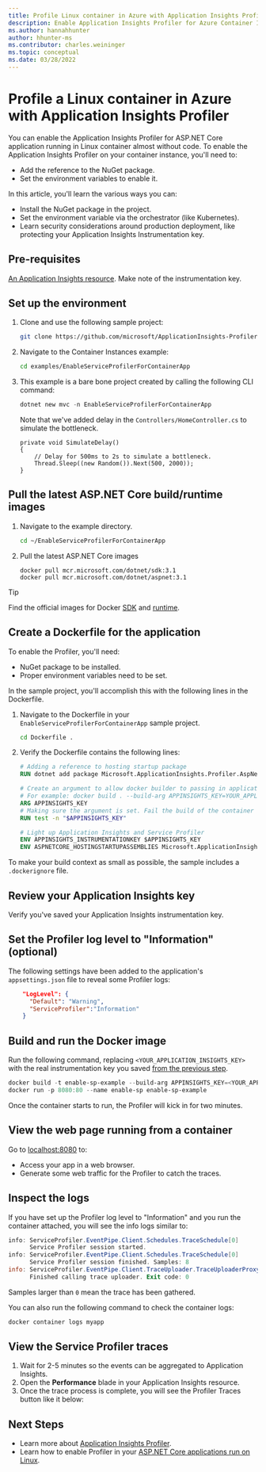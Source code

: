 ```yaml
---
title: Profile Linux container in Azure with Application Insights Profiler
description: Enable Application Insights Profiler for Azure Container Instances.
ms.author: hannahhunter
author: hhunter-ms
ms.contributor: charles.weininger
ms.topic: conceptual
ms.date: 03/28/2022
---
```


# Profile a Linux container in Azure with Application Insights Profiler

You can enable the Application Insights Profiler for ASP.NET Core application running in Linux container almost without code. To enable the Application Insights Profiler on your container instance, you'll need to:

* Add the reference to the NuGet package.
* Set the environment variables to enable it.

In this article, you'll learn the various ways you can:
- Install the NuGet package in the project. 
- Set the environment variable via the orchestrator (like Kubernetes). 
- Learn security considerations around production deployment, like protecting your Application Insights Instrumentation key.

## Pre-requisites

[An Application Insights resource](./create-new-resource.md). Make note of the instrumentation key.

## Set up the environment

1. Clone and use the following sample project:
      
      ```bash
      git clone https://github.com/microsoft/ApplicationInsights-Profiler-AspNetCore.git
      ```

1. Navigate to the Container Instances example:

   ```bash
   cd examples/EnableServiceProfilerForContainerApp
   ```

1. This example is a bare bone project created by calling the following CLI command:

   ```powershell
   dotnet new mvc -n EnableServiceProfilerForContainerApp
   ```

   Note that we've added delay in the `Controllers/HomeController.cs` to simulate the bottleneck.

   ```CSharp
   private void SimulateDelay()
   {
       // Delay for 500ms to 2s to simulate a bottleneck.
       Thread.Sleep((new Random()).Next(500, 2000));
   }
   ```

## Pull the latest ASP.NET Core build/runtime images

1. Navigate to the example directory.

   ```bash
   cd ~/EnableServiceProfilerForContainerApp
   ```

1. Pull the latest ASP.NET Core images

   ```shell
   docker pull mcr.microsoft.com/dotnet/sdk:3.1
   docker pull mcr.microsoft.com/dotnet/aspnet:3.1
   ```

> [!TIP]
> Find the official images for Docker [SDK](https://hub.docker.com/_/microsoft-dotnet-sdk) and [runtime](https://hub.docker.com/_/microsoft-dotnet-aspnet).

## Create a Dockerfile for the application

To enable the Profiler, you'll need:
- NuGet package to be installed.
- Proper environment variables need to be set. 

In the sample project, you'll accomplish this with the following lines in the Dockerfile.

1. Navigate to the Dockerfile in your `EnableServiceProfilerForContainerApp` sample project.

   ```bash
   cd Dockerfile .
   ```

1. Verify the Dockerfile contains the following lines:

   ```dockerfile
   # Adding a reference to hosting startup package
   RUN dotnet add package Microsoft.ApplicationInsights.Profiler.AspNetCore -v 2.*
   
   # Create an argument to allow docker builder to passing in application insights key.
   # For example: docker build . --build-arg APPINSIGHTS_KEY=YOUR_APPLICATIONINSIGHTS_INSTRUMENTATION_KEY
   ARG APPINSIGHTS_KEY
   # Making sure the argument is set. Fail the build of the container otherwise.
   RUN test -n "$APPINSIGHTS_KEY"
   
   # Light up Application Insights and Service Profiler
   ENV APPINSIGHTS_INSTRUMENTATIONKEY $APPINSIGHTS_KEY
   ENV ASPNETCORE_HOSTINGSTARTUPASSEMBLIES Microsoft.ApplicationInsights.Profiler.AspNetCore
   ```

To make your build context as small as possible, the sample includes a `.dockerignore` file.

## Review your Application Insights key

Verify you've saved your Application Insights instrumentation key.

## Set the Profiler log level to "Information" (optional)

The following settings have been added to the application's `appsettings.json` file to reveal some Profiler logs:

```json
    "LogLevel": {
      "Default": "Warning",
      "ServiceProfiler":"Information"
    }
```

## Build and run the Docker image

Run the following command, replacing `<YOUR_APPLICATION_INSIGHTS_KEY>` with the real instrumentation key you saved [from the previous step](#review-your-application-insights-key).

```powershell
docker build -t enable-sp-example --build-arg APPINSIGHTS_KEY=<YOUR_APPLICATION_INSIGHTS_KEY> .
docker run -p 8080:80 --name enable-sp enable-sp-example
```

Once the container starts to run, the Profiler will kick in for two minutes.

## View the web page running from a container

Go to [localhost:8080](http://localhost:8080) to:
- Access your app in a web browser. 
- Generate some web traffic for the Profiler to catch the traces.

## Inspect the logs

If you have set up the Profiler log level to "Information" and you run the container attached, you will see the info logs similar to:

```powershell
info: ServiceProfiler.EventPipe.Client.Schedules.TraceSchedule[0]
      Service Profiler session started.
info: ServiceProfiler.EventPipe.Client.Schedules.TraceSchedule[0]
      Service Profiler session finished. Samples: 8
info: ServiceProfiler.EventPipe.Client.TraceUploader.TraceUploaderProxy[0]
      Finished calling trace uploader. Exit code: 0
```

Samples larger than `0` mean the trace has been gathered.

You can also run the following command to check the container logs:

```powershell
docker container logs myapp
```

## View the Service Profiler traces

1. Wait for 2-5 minutes so the events can be aggregated to Application Insights.
1. Open the **Performance** blade in your Application Insights resource. 
1. Once the trace process is complete, you will see the Profiler Traces button like it below:



## Next Steps

- Learn more about [Application Insights Profiler](./profiler-overview.md).
- Learn how to enable Profiler in your [ASP.NET Core applications run on Linux](./profiler-aspnetcore-linux.md).